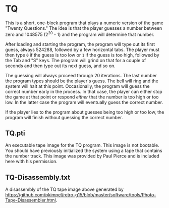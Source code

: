 # TQ

This is a short, one-block program that plays a numeric version of the game "Twenty Questions." The idea is that the player guesses a number between zero and 1048575 (2<sup>20</sup> - 1) and the program will determine that number.

After loading and starting the program, the program will type out its first guess, always 524288, followed by a few horizontal tabs. The player must then type `0` if the guess is too low or `1` if the guess is too high, followed by the Tab and "S" keys. The program will grind on that for a couple of seconds and then type out its next guess, and so on.

The guessing will always proceed through 20 iterations. The last number the program types should be the player's guess. The bell will ring and the system will halt at this point. Occasionally, the program will guess the correct number early in the process. In that case, the player can either stop the game at that point or respond _either_ that the number is too high or too low. In the latter case the program will eventually guess the correct number.

If the player lies to the program about guesses being too high or too low, the program will finish without guessing the correct number.

## TQ.pti

An executable tape image for the TQ program. This image is not bootable. You should have previously initialized the system using a tape that contains the number track. This image was provided by Paul Pierce and is included here with his permission.

## TQ-Disassembly.txt

A disassembly of the TQ tape image above generated by https://github.com/pkimpel/retro-g15/blob/master/software/tools/Photo-Tape-Disassembler.html.
